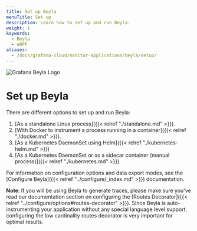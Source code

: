 ```yaml
---
title: Set up Beyla
menuTitle: Set up
description: Learn how to set up and run Beyla.
weight: 1
keywords:
  - Beyla
  - eBPF
aliases:
  - /docs/grafana-cloud/monitor-applications/beyla/setup/
---
```


![Grafana Beyla Logo](https://grafana.com/media/docs/grafana-cloud/beyla/beyla-logo-2.png)

# Set up Beyla

There are different options to set up and run Beyla:

1. [As a standalone Linux process]({{< relref "./standalone.md" >}}).
2. [With Docker to instrument a process running in a container]({{< relref "./docker.md" >}}).
3. [As a Kubernetes DaemonSet using Helm]({{< relref "./kubernetes-helm.md" >}})
4. [As a Kubernetes DaemonSet or as a sidecar container (manual process)]({{< relref "./kubernetes.md" >}})

For information on configuration options and data export modes, see the [Configure Beyla]({{< relref "../configure/_index.md" >}}) documentation.

**Note**: If you will be using Beyla to generate traces, please make sure you've read our documentation section on configuring
the [Routes Decorator]({{< relref "../configure/options#routes-decorator" >}}). Since Beyla is auto-instrumenting your application without any
special language level support, configuring the low cardinality routes decorator is very important for optimal results.
